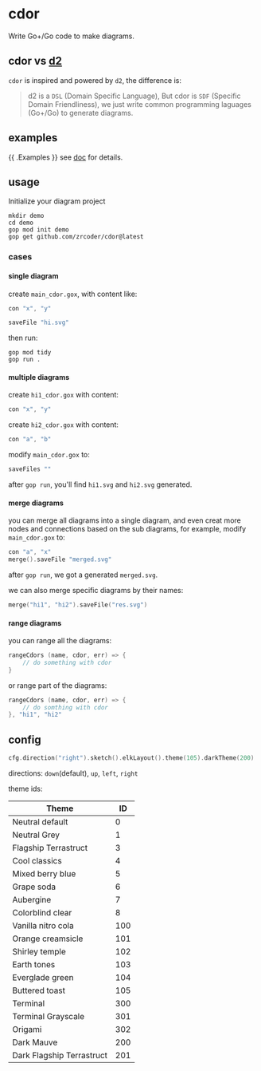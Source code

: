 # cdor

Write Go+/Go code to make diagrams.

## cdor vs [d2](https://d2lang.com)

`cdor` is inspired and powered by `d2`, the difference is:

> d2 is a `DSL` (Domain Specific Language), But cdor is `SDF` (Specific Domain Friendliness), we just write common programming laguages (Go+/Go) to generate diagrams.

## examples

{{ .Examples }}
see [doc](doc) for details.

## usage

Initialize your diagram project

```shell
mkdir demo
cd demo
gop mod init demo
gop get github.com/zrcoder/cdor@latest
```

### cases

#### single diagram

create `main_cdor.gox`, with content like:

```c
con "x", "y"

saveFile "hi.svg"
```

then run:

```shell
gop mod tidy
gop run .
```

#### multiple diagrams

create `hi1_cdor.gox` with content:
```c
con "x", "y"
```

create `hi2_cdor.gox` with content:
```c
con "a", "b"
```

modify `main_cdor.gox` to:
```c
saveFiles ""
```

after `gop run`, you'll find `hi1.svg` and `hi2.svg` generated.

#### merge diagrams

you can merge all diagrams into a single diagram, and even creat more nodes and connections based on the sub diagrams, for example, modify `main_cdor.gox` to:

```c
con "a", "x"
merge().saveFile "merged.svg"
```

after `gop run`, we got a generated `merged.svg`.

we can also merge specific diagrams by their names:

```c
merge("hi1", "hi2").saveFile("res.svg")
```

#### range diagrams

you can range all the diagrams:

```c
rangeCdors (name, cdor, err) => {
    // do something with cdor
}
```

or range part of the diagrams: 

```c
rangeCdors (name, cdor, err) => {
    // do somthing with cdor
}, "hi1", "hi2"
```

## config

```c
cfg.direction("right").sketch().elkLayout().theme(105).darkTheme(200)
```

directions: `down`(default), `up`, `left`, `right`

theme ids:

| Theme | ID |
|---|---|
| Neutral default |  0 |
| Neutral Grey |  1 |
| Flagship Terrastruct |  3 |
| Cool classics |  4 |
| Mixed berry blue |  5 |
| Grape soda |  6 |
| Aubergine |  7 |
| Colorblind clear |  8 |
| Vanilla nitro cola |  100 |
| Orange creamsicle |  101 |
| Shirley temple |  102 |
| Earth tones |  103 |
| Everglade green |  104 |
| Buttered toast |  105 |
| Terminal |  300 |
| Terminal Grayscale |  301 |
| Origami |  302 |
| Dark Mauve |  200 |
| Dark Flagship Terrastruct |  201 |

